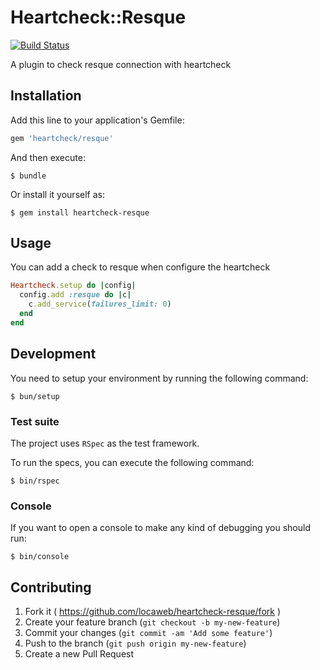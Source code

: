 # Heartcheck::Resque

[![Build Status](https://travis-ci.org/locaweb/heartcheck-resque.svg)](https://travis-ci.org/locaweb/heartcheck-resque)

A plugin to check resque connection with heartcheck

## Installation

Add this line to your application's Gemfile:

```ruby
gem 'heartcheck/resque'
```

And then execute:

    $ bundle

Or install it yourself as:

    $ gem install heartcheck-resque

## Usage

You can add a check to resque when configure the heartcheck

```ruby
Heartcheck.setup do |config|
  config.add :resque do |c|
    c.add_service(failures_limit: 0)
  end
end
```

## Development

You need to setup your environment by running the following command:

    $ bun/setup

### Test suite

The project uses `RSpec` as the test framework.

To run the specs, you can execute the following command:

    $ bin/rspec

### Console

If you want to open a console to make any kind of debugging you should run:

    $ bin/console

## Contributing

1. Fork it ( https://github.com/locaweb/heartcheck-resque/fork )
2. Create your feature branch (`git checkout -b my-new-feature`)
3. Commit your changes (`git commit -am 'Add some feature'`)
4. Push to the branch (`git push origin my-new-feature`)
5. Create a new Pull Request
